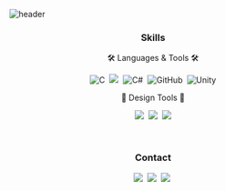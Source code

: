 ![header](https://capsule-render.vercel.app/api?type=waving&color=00a2ff&height=240&section=header&text=Hi,%20I'm%20Heejae%20Jeong%20👋&fontSize=60&fontColor=ffffff&fontAlignY=38)

<h3 align="center"> Skills </h3>

<p align="center"> 🛠 Languages & Tools 🛠 </p>

<p align="center">
  <img alt="C" src="https://img.shields.io/badge/C-%2300599C.svg?style=flat&logo=c&logoColor=white"/></a>&nbsp
  <img src="https://img.shields.io/badge/C++-00599C?style=?style=flat&logo=C%2B%2B&logoColor=white"/></a>&nbsp 
  <img alt="C#" src="https://img.shields.io/badge/C%23-%2368217a.svg?style=flat&logo=c-sharp&logoColor=white"/></a>&nbsp 
  <img alt="GitHub" src="https://img.shields.io/badge/github-%23121011.svg?style=flat&logo=github&logoColor=white"/></a>&nbsp
  <img alt="Unity" src="https://img.shields.io/badge/unity-%23000000.svg?style=flat&logo=unity&logoColor=white"/>
</p>

<p align="center"> 🎨 Design Tools 🎨 </p>

<p align="center">
  <img src="https://img.shields.io/badge/Photoshop-31A8FF?style=flat&logo=AdobePhotoshop&logoColor=white"/></a>&nbsp 
  <img src="https://img.shields.io/badge/Illustrator-FF9A00?style=flat&logo=AdobeIllustrator&logoColor=white"/></a>&nbsp 
  <img src="https://img.shields.io/badge/Aseprite-7D929E?style=?style=flat&logo=Aseprite&logoColor=white"/>
</p>

<br/>
<h3 align="center"> Contact </h3>
<p align="center">
  <a href="mailto:heejae.jeong02@gmail.com"><img src="https://img.shields.io/badge/Gmail-d14836?style=flat&logo=Gmail&logoColor=white&link=viliketh1s98@naver.com"/></a>&nbsp
  <a href="https://blog.naver.com/heejae_jeong02"><img src="https://img.shields.io/badge/Blog-11B48A?style=flat&logo=Vimeo&logoColor=white&link=https://velog.io/@woo0_hooo"/></a>&nbsp
  <a href="https://www.youtube.com/channel/UC_3PtThpHVjuNGJyA5pjNHQ"><img src="https://img.shields.io/badge/YouTube-FF0000?style=flat&logo=YouTube&logoColor=white&link=https://www.instagram.com/woo0_hooo/"/></a>&nbsp
</p>
<br/>
<br/>


<!--
**heejae102/heejae102** is a ✨ _special_ ✨ repository because its `README.md` (this file) appears on your GitHub profile.

Here are some ideas to get you started:

- 🔭 I’m currently working on ...
- 🌱 I’m currently learning ...
- 👯 I’m looking to collaborate on ...
- 🤔 I’m looking for help with ...
- 💬 Ask me about ...
- 📫 How to reach me: ...
- 😄 Pronouns: ...
- ⚡ Fun fact: ...
-->
